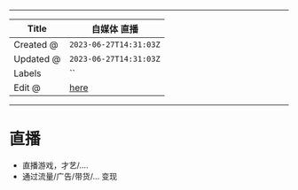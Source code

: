 -----

| Title     | 自媒体 直播                                          |
| --------- | ----------------------------------------------- |
| Created @ | `2023-06-27T14:31:03Z`                          |
| Updated @ | `2023-06-27T14:31:03Z`                          |
| Labels    | \`\`                                            |
| Edit @    | [here](https://github.com/junxnone/i/issues/13) |

-----

# 直播

  - 直播游戏，才艺/....
  - 通过流量/广告/带货/... 变现
